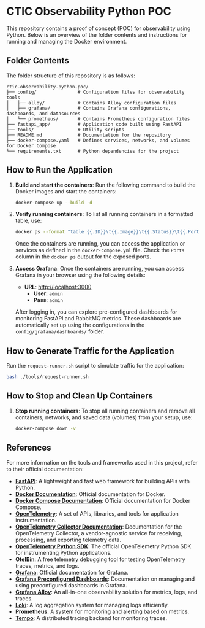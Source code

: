 # CTIC Observability Python POC

This repository contains a proof of concept (POC) for observability using Python. Below is an overview of the folder contents and instructions for running and managing the Docker environment.

## Folder Contents

The folder structure of this repository is as follows:

```
ctic-observability-python-poc/
├── config/               # Configuration files for observability tools
│   ├── alloy/            # Contains Alloy configuration files
│   ├── grafana/          # Contains Grafana configurations, dashboards, and datasources
│   └── prometheus/       # Contains Prometheus configuration files
├── fastapi_app/          # Application code built using FastAPI
├── tools/                # Utility scripts
├── README.md             # Documentation for the repository
├── docker-compose.yaml   # Defines services, networks, and volumes for Docker Compose
└── requirements.txt      # Python dependencies for the project
```

## How to Run the Application

1. **Build and start the containers**:
   Run the following command to build the Docker images and start the containers:
   ```bash
   docker-compose up --build -d
   ```

2. **Verify running containers**:
   To list all running containers in a formatted table, use:
   ```bash
   docker ps --format "table {{.ID}}\t{{.Image}}\t{{.Status}}\t{{.Ports}}"
   ```
   
   Once the containers are running, you can access the application or services as defined in the `docker-compose.yml` file. Check the `Ports` column in the `docker ps` output for the exposed ports.

3. **Access Grafana**:
   Once the containers are running, you can access Grafana in your browser using the following details:
   - **URL**: [http://localhost:3000](http://localhost:3000)
     - **User**: `admin`
     - **Pass**: `admin`

   After logging in, you can explore pre-configured dashboards for monitoring FastAPI and RabbitMQ metrics. These dashboards are automatically set up using the configurations in the `config/grafana/dashboards/` folder.

## How to Generate Traffic for the Application

Run the `request-runner.sh` script to simulate traffic for the application:

```bash
bash ./tools/request-runner.sh 
```

## How to Stop and Clean Up Containers

1. **Stop running containers**:
   To stop all running containers and remove all containers, networks, and saved data (volumes) from your setup, use:
   ```bash
   docker-compose down -v
   ```

## References

For more information on the tools and frameworks used in this project, refer to their official documentation:

- **[FastAPI](https://fastapi.tiangolo.com/)**: A lightweight and fast web framework for building APIs with Python.
- **[Docker Documentation](https://docs.docker.com/)**: Official documentation for Docker.
- **[Docker Compose Documentation](https://docs.docker.com/compose/)**: Official documentation for Docker Compose.  
- **[OpenTelemetry](https://opentelemetry.io/)**: A set of APIs, libraries, and tools for application instrumentation.
- **[OpenTelemetry Collector Documentation](https://opentelemetry.io/docs/collector/)**: Documentation for the OpenTelemetry Collector, a vendor-agnostic service for receiving, processing, and exporting telemetry data.
- **[OpenTelemetry Python SDK](https://github.com/open-telemetry/opentelemetry-python)**: The official OpenTelemetry Python SDK for instrumenting Python applications.
- **[OtelBin](https://www.otelbin.io/)**: A free telemetry debugging tool for testing OpenTelemetry traces, metrics, and logs.
- **[Grafana](https://grafana.com/docs/)**: Official documentation for Grafana.
- **[Grafana Preconfigured Dashboards](https://grafana.com/docs/grafana/latest/dashboards/)**: Documentation on managing and using preconfigured dashboards in Grafana.
- **[Grafana Alloy](https://grafana.com/)**: An all-in-one observability solution for metrics, logs, and traces.
- **[Loki](https://grafana.com/oss/loki/)**: A log aggregation system for managing logs efficiently.
- **[Prometheus](https://prometheus.io/)**: A system for monitoring and alerting based on metrics.
- **[Tempo](https://grafana.com/oss/tempo/)**: A distributed tracing backend for monitoring traces.